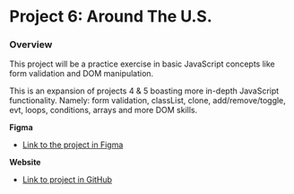 # Project 6: Around The U.S.

### Overview
This project will be a practice exercise in basic JavaScript concepts like form validation and DOM manipulation.

This is an expansion of projects 4 & 5 boasting more in-depth JavaScript functionality.
Namely: form validation, classList, clone, add/remove/toggle, evt, loops, conditions, arrays and more DOM skills.


**Figma**

* [Link to the project in Figma](https://www.figma.com/file/m79HxYeZpOXRw0Tz2eZGOV/Sprint-5%3A-Around-The-U.S.-%7C-desktop-%2B-mobile?node-id=0%3A1)

**Website**

* [Link to project in GitHub](https://xxengineer-practicum.github.io/web_project_4)

